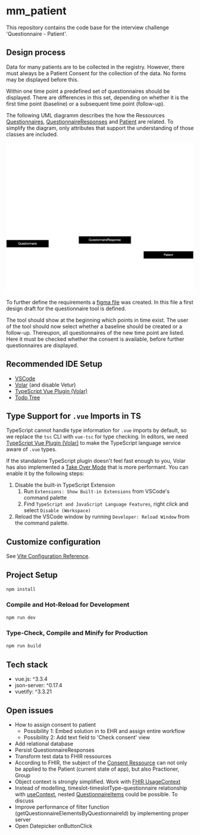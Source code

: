 # mm_patient

This repository contains the code base for the interview challenge 'Questionnaire - Patient'.

## Design process
Data for many patients are to be collected in the registry. However, there must always be a Patient Consent for the collection of the data. No forms may be displayed before this.
 
Within one time point a predefined set of questionnaires should be displayed.
There are differences in this set, depending on whether it is the first time point (baseline) or a subsequent time point (follow-up).

The following UML diagramm describes the how the Ressources [Questionnaires](https://www.hl7.org/fhir/questionnaire.html), [QuestionnaireResponses](https://build.fhir.org/questionnaireresponse.html) and [Patient](https://build.fhir.org/patient.html) are related. To simplify the diagram, only attributes that support the understanding of those classes are included.

![Alt text](./diagrams/UML.svg)


To further define the requirements a [figma file](https://www.figma.com/file/xEu9OCRoDs0ONJ4JHoJXVo/mm_patient?type=design&node-id=4%3A484&mode=design&t=Hh2R5MlU82oOpN17-1) was created. In this file a first design draft for the questionnaire tool is defined. 

The tool should show at the beginning which points in time exist.
The user of the tool should now select whether a baseline should be created or a follow-up.
Thereupon, all questionnaires of the new time point are listed. 
Here it must be checked whether the consent is available, before further questionnaires are displayed.
## Recommended IDE Setup

- [VSCode](https://code.visualstudio.com/) 
- [Volar](https://marketplace.visualstudio.com/items?itemName=Vue.volar) (and disable Vetur) 
- [TypeScript Vue Plugin (Volar)](https://marketplace.visualstudio.com/items?itemName=Vue.vscode-typescript-vue-plugin)
- [Todo Tree](https://marketplace.visualstudio.com/items?itemName=Gruntfuggly.todo-tree)

## Type Support for `.vue` Imports in TS

TypeScript cannot handle type information for `.vue` imports by default, so we replace the `tsc` CLI with `vue-tsc` for type checking. In editors, we need [TypeScript Vue Plugin (Volar)](https://marketplace.visualstudio.com/items?itemName=Vue.vscode-typescript-vue-plugin) to make the TypeScript language service aware of `.vue` types.

If the standalone TypeScript plugin doesn't feel fast enough to you, Volar has also implemented a [Take Over Mode](https://github.com/johnsoncodehk/volar/discussions/471#discussioncomment-1361669) that is more performant. You can enable it by the following steps:

1. Disable the built-in TypeScript Extension
    1) Run `Extensions: Show Built-in Extensions` from VSCode's command palette
    2) Find `TypeScript and JavaScript Language Features`, right click and select `Disable (Workspace)`
2. Reload the VSCode window by running `Developer: Reload Window` from the command palette.

## Customize configuration

See [Vite Configuration Reference](https://vitejs.dev/config/).

## Project Setup

```sh
npm install
```

### Compile and Hot-Reload for Development

```sh
npm run dev
```

### Type-Check, Compile and Minify for Production

```sh
npm run build
```

## Tech stack
- vue.js: ^3.3.4
- json-server: ^0.17.4
- vuetify: ^3.3.21

## Open issues

- How to assign consent to patient
    - Possibility 1: Embed solution in to EHR and assign entire workflow
    - Possibility 2: Add text field to 'Check consent' view
- Add relational database
- Persist QuestionnaireResponses
- Transform test data to FHIR ressources
- According to FHIR, the subject of the [Consent Ressource](https://build.fhir.org/consent.html) can not only be applied to the Patient (current state of app), but also Practioner, Group
- Object context is strongly simplified. Work with [FHIR UsageContext](https://build.fhir.org/metadatatypes.html#UsageContext)
- Instead of modelling, timeslot-timeslotType-questionnaire relationship with [useContext](https://build.fhir.org/questionnaire-definitions.html#Questionnaire.useContext), nested [QuestionnaireItems](https://build.fhir.org/questionnaire-definitions.html#Questionnaire.item) could be possible. To discuss
- Improve performance of filter function (getQuestionnaireElementsByQuestionnaireId) by implementing proper server
- Open Datepicker onButtonClick